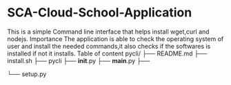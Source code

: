 # SCA-Cloud-School-Application
This is a simple Command line interface that helps install wget,curl and nodejs.
Importance
The application is able to check the operating system of user and install the needed commands,it also checks if the softwares is installed if not it installs.
Table of content
pycli/
├── README.md
├── install.sh
├── pycli
  ├── __init__.py
  ├── __main__.py
  ├── 
  
└── setup.py
